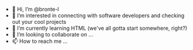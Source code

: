 - 👋 Hi, I’m @bronte-l
- 👀 I’m interested in connecting with software developers and checking out your cool projects
- 🌱 I’m currently learning HTML (we've all gotta start somewhere, right?)
- 💞️ I’m looking to collaborate on ...
- 📫 How to reach me ...

<!---
bronte-l/bronte-l is a ✨ special ✨ repository because its `README.md` (this file) appears on your GitHub profile.
You can click the Preview link to take a look at your changes.
--->
